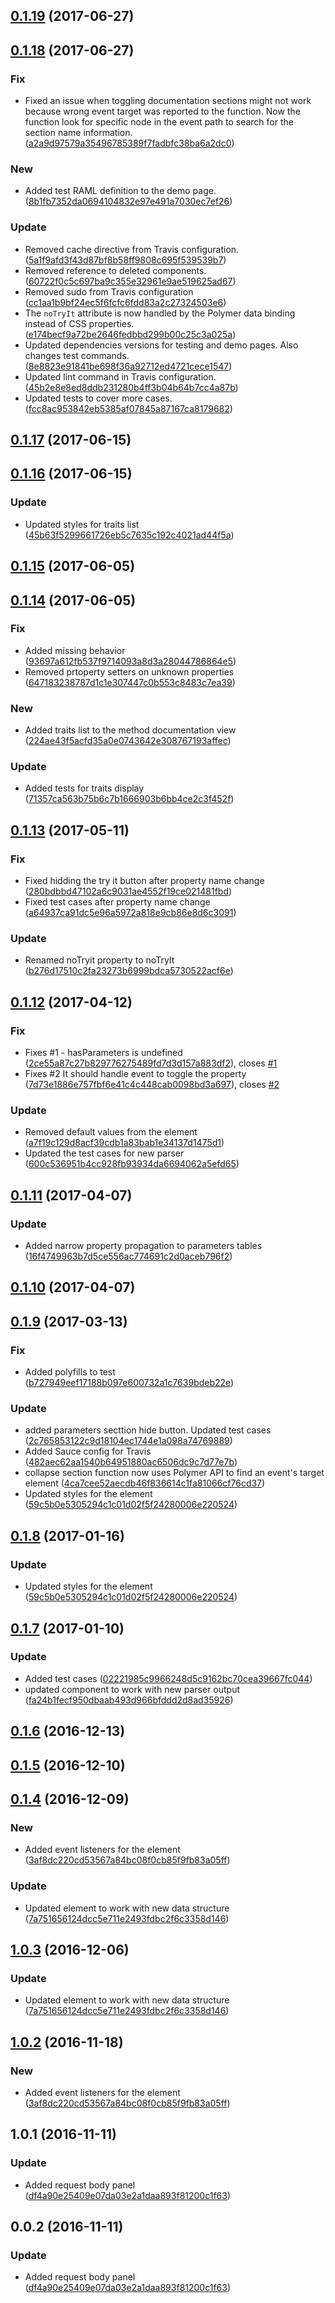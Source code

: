 <a name="0.1.19"></a>
## [0.1.19](https://github.com/advanced-rest-client/raml-docs-method-viewer/compare/0.1.18...v0.1.19) (2017-06-27)




<a name="0.1.18"></a>
## [0.1.18](https://github.com/advanced-rest-client/raml-docs-method-viewer/compare/0.1.17...v0.1.18) (2017-06-27)


### Fix

* Fixed an issue when toggling documentation sections might not work because wrong event target was reported to the function. Now the function look for specific node in the event path to search for the section name information. ([a2a9d97579a35496785389f7fadbfc38ba6a2dc0](https://github.com/advanced-rest-client/raml-docs-method-viewer/commit/a2a9d97579a35496785389f7fadbfc38ba6a2dc0))

### New

* Added test RAML definition to the demo page. ([8b1fb7352da0694104832e97e491a7030ec7ef26](https://github.com/advanced-rest-client/raml-docs-method-viewer/commit/8b1fb7352da0694104832e97e491a7030ec7ef26))

### Update

* Removed cache directive from Travis configuration. ([5a1f9afd3f43d87bf8b58ff9808c695f539539b7](https://github.com/advanced-rest-client/raml-docs-method-viewer/commit/5a1f9afd3f43d87bf8b58ff9808c695f539539b7))
* Removed reference to deleted components. ([60722f0c5c697ba9c355e32961e9ae519625ad67](https://github.com/advanced-rest-client/raml-docs-method-viewer/commit/60722f0c5c697ba9c355e32961e9ae519625ad67))
* Removed sudo from Travis configuration ([cc1aa1b9bf24ec5f6fcfc6fdd83a2c27324503e6](https://github.com/advanced-rest-client/raml-docs-method-viewer/commit/cc1aa1b9bf24ec5f6fcfc6fdd83a2c27324503e6))
* The `noTryIt` attribute is now handled by the Polymer data binding instead of CSS properties. ([e174becf9a72be2646fedbbd299b00c25c3a025a](https://github.com/advanced-rest-client/raml-docs-method-viewer/commit/e174becf9a72be2646fedbbd299b00c25c3a025a))
* Updated dependencies versions for testing and demo pages. Also changes test commands. ([8e8823e91841be698f36a92712ed4721cece1547](https://github.com/advanced-rest-client/raml-docs-method-viewer/commit/8e8823e91841be698f36a92712ed4721cece1547))
* Updated lint command in Travis configuration. ([45b2e8e8ed8ddb231280b4ff3b04b64b7cc4a87b](https://github.com/advanced-rest-client/raml-docs-method-viewer/commit/45b2e8e8ed8ddb231280b4ff3b04b64b7cc4a87b))
* Updated tests to cover more cases. ([fcc8ac953842eb5385af07845a87167ca8179682](https://github.com/advanced-rest-client/raml-docs-method-viewer/commit/fcc8ac953842eb5385af07845a87167ca8179682))



<a name="0.1.17"></a>
## [0.1.17](https://github.com/advanced-rest-client/raml-docs-method-viewer/compare/0.1.16...v0.1.17) (2017-06-15)




<a name="0.1.16"></a>
## [0.1.16](https://github.com/advanced-rest-client/raml-docs-method-viewer/compare/0.1.15...v0.1.16) (2017-06-15)


### Update

* Updated styles for traits list ([45b63f5299661726eb5c7635c192c4021ad44f5a](https://github.com/advanced-rest-client/raml-docs-method-viewer/commit/45b63f5299661726eb5c7635c192c4021ad44f5a))



<a name="0.1.15"></a>
## [0.1.15](https://github.com/advanced-rest-client/raml-docs-method-viewer/compare/0.1.14...v0.1.15) (2017-06-05)




<a name="0.1.14"></a>
## [0.1.14](https://github.com/advanced-rest-client/raml-docs-method-viewer/compare/0.1.13...v0.1.14) (2017-06-05)


### Fix

* Added missing behavior ([93697a612fb537f9714093a8d3a28044786864e5](https://github.com/advanced-rest-client/raml-docs-method-viewer/commit/93697a612fb537f9714093a8d3a28044786864e5))
* Removed prtoperty setters on unknown properties ([647183238787d1c1e307447c0b553c8483c7ea39](https://github.com/advanced-rest-client/raml-docs-method-viewer/commit/647183238787d1c1e307447c0b553c8483c7ea39))

### New

* Added traits list to the method documentation view ([224ae43f5acfd35a0e0743642e308767193affec](https://github.com/advanced-rest-client/raml-docs-method-viewer/commit/224ae43f5acfd35a0e0743642e308767193affec))

### Update

* Added tests for traits display ([71357ca563b75b6c7b1666903b6bb4ce2c3f452f](https://github.com/advanced-rest-client/raml-docs-method-viewer/commit/71357ca563b75b6c7b1666903b6bb4ce2c3f452f))



<a name="0.1.13"></a>
## [0.1.13](https://github.com/advanced-rest-client/raml-docs-method-viewer/compare/0.1.12...v0.1.13) (2017-05-11)


### Fix

* Fixed hidding the try it button after property name change ([280bdbbd47102a6c9031ae4552f19ce021481fbd](https://github.com/advanced-rest-client/raml-docs-method-viewer/commit/280bdbbd47102a6c9031ae4552f19ce021481fbd))
* Fixed test cases after property name change ([a64937ca91dc5e96a5972a818e9cb86e8d6c3091](https://github.com/advanced-rest-client/raml-docs-method-viewer/commit/a64937ca91dc5e96a5972a818e9cb86e8d6c3091))

### Update

* Renamed noTryit property to noTryIt ([b276d17510c2fa23273b6999bdca5730522acf6e](https://github.com/advanced-rest-client/raml-docs-method-viewer/commit/b276d17510c2fa23273b6999bdca5730522acf6e))



<a name="0.1.12"></a>
## [0.1.12](https://github.com/advanced-rest-client/raml-docs-method-viewer/compare/0.1.11...v0.1.12) (2017-04-12)


### Fix

* Fixes #1 - hasParameters is undefined ([2ce55a87c27b829776275489fd7d3d157a883df2](https://github.com/advanced-rest-client/raml-docs-method-viewer/commit/2ce55a87c27b829776275489fd7d3d157a883df2)), closes [#1](https://github.com/advanced-rest-client/raml-docs-method-viewer/issues/1)
* Fixes #2 It should handle event to toggle the  property ([7d73e1886e757fbf6e41c4c448cab0098bd3a697](https://github.com/advanced-rest-client/raml-docs-method-viewer/commit/7d73e1886e757fbf6e41c4c448cab0098bd3a697)), closes [#2](https://github.com/advanced-rest-client/raml-docs-method-viewer/issues/2)

### Update

* Removed default values from the element ([a7f19c129d8acf39cdb1a83bab1e34137d1475d1](https://github.com/advanced-rest-client/raml-docs-method-viewer/commit/a7f19c129d8acf39cdb1a83bab1e34137d1475d1))
* Updated the test cases for new parser ([600c536951b4cc928fb93934da6694062a5efd65](https://github.com/advanced-rest-client/raml-docs-method-viewer/commit/600c536951b4cc928fb93934da6694062a5efd65))



<a name="0.1.11"></a>
## [0.1.11](https://github.com/advanced-rest-client/raml-docs-method-viewer/compare/0.1.9...v0.1.11) (2017-04-07)


### Update

* Added narrow property propagation to parameters tables ([16f4749963b7d5ce556ac774691c2d0aceb796f2](https://github.com/advanced-rest-client/raml-docs-method-viewer/commit/16f4749963b7d5ce556ac774691c2d0aceb796f2))



<a name="0.1.10"></a>
## [0.1.10](https://github.com/advanced-rest-client/raml-docs-method-viewer/compare/0.1.9...v0.1.10) (2017-04-07)




<a name="0.1.9"></a>
## [0.1.9](https://github.com/advanced-rest-client/raml-docs-method-viewer/compare/0.1.7...v0.1.9) (2017-03-13)


### Fix

* Added polyfills to test ([b727949eef17188b097e600732a1c7639bdeb22e](https://github.com/advanced-rest-client/raml-docs-method-viewer/commit/b727949eef17188b097e600732a1c7639bdeb22e))

### Update

* added parameters secttion hide button. Updated test cases ([2c765853122c9d18104ec1744e1a098a74769889](https://github.com/advanced-rest-client/raml-docs-method-viewer/commit/2c765853122c9d18104ec1744e1a098a74769889))
* Added Sauce config for Travis ([482aec62aa1540b64951880ac6506dc9c7d77e7b](https://github.com/advanced-rest-client/raml-docs-method-viewer/commit/482aec62aa1540b64951880ac6506dc9c7d77e7b))
* collapse section function now uses Polymer API to find an event's target element ([4ca7cee52aecdb46f836614c1fa81066cf76cd37](https://github.com/advanced-rest-client/raml-docs-method-viewer/commit/4ca7cee52aecdb46f836614c1fa81066cf76cd37))
* Updated styles for the element ([59c5b0e5305294c1c01d02f5f24280006e220524](https://github.com/advanced-rest-client/raml-docs-method-viewer/commit/59c5b0e5305294c1c01d02f5f24280006e220524))



<a name="0.1.8"></a>
## [0.1.8](https://github.com/advanced-rest-client/raml-docs-method-viewer/compare/0.1.7...v0.1.8) (2017-01-16)


### Update

* Updated styles for the element ([59c5b0e5305294c1c01d02f5f24280006e220524](https://github.com/advanced-rest-client/raml-docs-method-viewer/commit/59c5b0e5305294c1c01d02f5f24280006e220524))



<a name="0.1.7"></a>
## [0.1.7](https://github.com/advanced-rest-client/raml-docs-method-viewer/compare/0.1.6...v0.1.7) (2017-01-10)


### Update

* Added test cases ([02221985c9966248d5c9162bc70cea39667fc044](https://github.com/advanced-rest-client/raml-docs-method-viewer/commit/02221985c9966248d5c9162bc70cea39667fc044))
* updated component to work with new parser output ([fa24b1fecf950dbaab493d966bfddd2d8ad35926](https://github.com/advanced-rest-client/raml-docs-method-viewer/commit/fa24b1fecf950dbaab493d966bfddd2d8ad35926))



<a name="0.1.6"></a>
## [0.1.6](https://github.com/advanced-rest-client/raml-docs-method-viewer/compare/0.1.5...v0.1.6) (2016-12-13)




<a name="0.1.5"></a>
## [0.1.5](https://github.com/advanced-rest-client/raml-docs-method-viewer/compare/0.1.4...v0.1.5) (2016-12-10)




<a name="0.1.4"></a>
## [0.1.4](https://github.com/advanced-rest-client/raml-docs-method-viewer/compare/0.0.2...v0.1.4) (2016-12-09)


### New

* Added event listeners for the <raml-path-to-object> element ([3af8dc220cd53567a84bc08f0cb85f9fb83a05ff](https://github.com/advanced-rest-client/raml-docs-method-viewer/commit/3af8dc220cd53567a84bc08f0cb85f9fb83a05ff))

### Update

* Updated element to work with new data structure ([7a751656124dcc5e711e2493fdbc2f6c3358d146](https://github.com/advanced-rest-client/raml-docs-method-viewer/commit/7a751656124dcc5e711e2493fdbc2f6c3358d146))



<a name="1.0.3"></a>
## [1.0.3](https://github.com/advanced-rest-client/raml-docs-method-viewer/compare/1.0.2...v1.0.3) (2016-12-06)


### Update

* Updated element to work with new data structure ([7a751656124dcc5e711e2493fdbc2f6c3358d146](https://github.com/advanced-rest-client/raml-docs-method-viewer/commit/7a751656124dcc5e711e2493fdbc2f6c3358d146))



<a name="1.0.2"></a>
## [1.0.2](https://github.com/advanced-rest-client/raml-docs-method-viewer/compare/1.0.1...v1.0.2) (2016-11-18)


### New

* Added event listeners for the <raml-path-to-object> element ([3af8dc220cd53567a84bc08f0cb85f9fb83a05ff](https://github.com/advanced-rest-client/raml-docs-method-viewer/commit/3af8dc220cd53567a84bc08f0cb85f9fb83a05ff))



<a name="1.0.1"></a>
## 1.0.1 (2016-11-11)


### Update

* Added request body panel ([df4a90e25409e07da03e2a1daa893f81200c1f63](https://github.com/advanced-rest-client/raml-docs-method-viewer/commit/df4a90e25409e07da03e2a1daa893f81200c1f63))



<a name="0.0.2"></a>
## 0.0.2 (2016-11-11)


### Update

* Added request body panel ([df4a90e25409e07da03e2a1daa893f81200c1f63](https://github.com/advanced-rest-client/raml-docs-method-viewer/commit/df4a90e25409e07da03e2a1daa893f81200c1f63))



